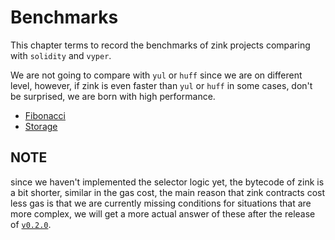# Benchmarks

This chapter terms to record the benchmarks of zink projects comparing
with `solidity` and `vyper`.

We are not going to compare with `yul` or `huff` since we are on different
level, however, if zink is even faster than `yul` or `huff` in some cases,
don't be surprised, we are born with high performance.

- [Fibonacci](/benchmarks/fibonacci.md)
- [Storage](/benchmarks/storage.md)

## NOTE

since we haven't implemented the selector logic yet, the bytecode of zink is
a bit shorter, similar in the gas cost, the main reason that zink contracts
cost less gas is that we are currently missing conditions for situations that
are more complex, we will get a more actual answer of these after the release of
[`v0.2.0`][v0.2.0].

[v0.2.0]: https://github.com/zink-lang/zink/issues/69
